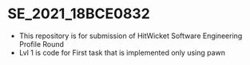 # SE_2021_18BCE0832
* This repository is for submission of HitWicket Software Engineering Profile Round
* Lvl 1 is code for First task that is implemented only using pawn
